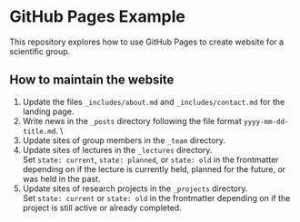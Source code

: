 # GitHub Pages Example

This repository explores how to use GitHub Pages to create website for a scientific
group.

## How to maintain the website

1. Update the files `_includes/about.md` and `_includes/contact.md` for the
   landing page.
2. Write news in the `_posts` directory following the file format `yyyy-mm-dd-title.md`. \
3. Update sites of group members in the `_team` directory.
4. Update sites of lectures in the `_lectures` directory. \
   Set `state: current`, `state: planned`, or `state: old` in the frontmatter
   depending on if the lecture is currently held, planned for the future, or was
   held in the past.
5. Update sites of research projects in the `_projects` directory. \
   Set `state: current` or `state: old` in the frontmatter depending on if the
   project is still active or already completed.